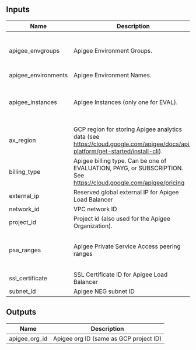 <!-- BEGINNING OF PRE-COMMIT-TERRAFORM DOCS HOOK -->
## Inputs

| Name | Description | Type | Default | Required |
|------|-------------|------|---------|:--------:|
| apigee\_envgroups | Apigee Environment Groups. | <pre>map(object({<br>    environments = list(string)<br>    hostnames    = list(string)<br>  }))</pre> | `{}` | no |
| apigee\_environments | Apigee Environment Names. | `list(string)` | `[]` | no |
| apigee\_instances | Apigee Instances (only one for EVAL). | <pre>map(object({<br>    region       = string<br>    ip_range     = string<br>    environments = list(string)<br>  }))</pre> | `{}` | no |
| ax\_region | GCP region for storing Apigee analytics data (see https://cloud.google.com/apigee/docs/api-platform/get-started/install-cli). | `string` | n/a | yes |
| billing\_type | Apigee billing type. Can be one of EVALUATION, PAYG, or SUBSCRIPTION. See https://cloud.google.com/apigee/pricing | `string` | `"EVALUATION"` | no |
| external\_ip | Reserved global external IP for Apigee Load Balancer | `string` | n/a | yes |
| network\_id | VPC network ID | `string` | n/a | yes |
| project\_id | Project id (also used for the Apigee Organization). | `string` | n/a | yes |
| psa\_ranges | Apigee Private Service Access peering ranges | <pre>object({<br>    apigee-range                      = string<br>    google-managed-services-support-1 = string<br>  })</pre> | <pre>{<br>  "apigee-range": "10.0.0.0/22",<br>  "google-managed-services-support-1": "10.1.0.0/28"<br>}</pre> | no |
| ssl\_certificate | SSL Certificate ID for Apigee Load Balancer | `string` | n/a | yes |
| subnet\_id | Apigee NEG subnet ID | `string` | n/a | yes |

## Outputs

| Name | Description |
|------|-------------|
| apigee\_org\_id | Apigee org ID (same as GCP project ID) |

<!-- END OF PRE-COMMIT-TERRAFORM DOCS HOOK -->